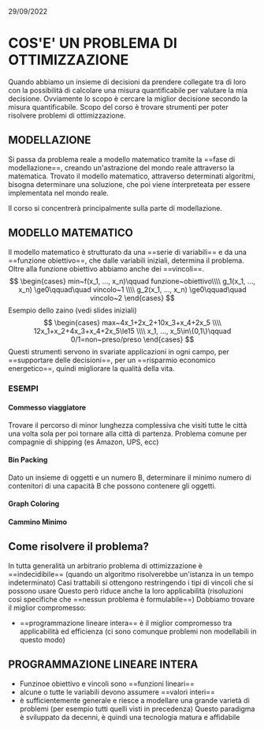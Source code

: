29/09/2022
# COS'E' UN PROBLEMA DI OTTIMIZZAZIONE
Quando abbiamo un insieme di decisioni da prendere collegate tra di loro con la possibilità di calcolare una misura quantificabile per valutare la mia decisione.
Ovviamente lo scopo è cercare la miglior decisione secondo la misura quantificabile.
Scopo del corso è trovare strumenti per poter risolvere problemi di ottimizzazione.

## MODELLAZIONE
Si passa da problema reale a modello matematico tramite la ==fase di modellazione==, creando un'astrazione del mondo reale attraverso la matematica.
Trovato il modello matematico, attraverso determinati algoritmi, bisogna determinare una soluzione, che poi viene interpreteata per essere implementata nel mondo reale.

Il corso si concentrerà principalmente sulla parte di modellazione.

## MODELLO MATEMATICO
Il modello matematico è strutturato da una ==serie di variabili== e da una ==funzione obiettivo==, che dalle variabili iniziali, determina il problema.
Oltre alla funzione obiettivo abbiamo anche dei ==vincoli==.
$$
\begin{cases}
min~f(x_1, ..., x_n)\qquad funzione~obiettivo\\\\
g_1(x_1, ..., x_n) \ge0\qquad\quad vincolo~1 \\\\
g_2(x_1, ..., x_n) \ge0\qquad\quad vincolo~2
\end{cases}
$$
Esempio dello zaino (vedi slides iniziali)
$$
\begin{cases}
max~4x_1+2x_2+10x_3+x_4+2x_5 \\\\
12x_1+x_2+4x_3+x_4+2x_5\le15 \\\\
x_1, ..., x_5\in\{0,1\}\qquad 0/1=non~preso/preso
\end{cases}
$$
Questi strumenti servono in svariate applicazioni in ogni campo, per ==supportare delle decisioni==, per un ==risparmio economico energetico==, quindi migliorare la qualità della vita.

### ESEMPI
#### Commesso viaggiatore
Trovare il percorso di minor lunghezza complessiva che visiti tutte le città una volta sola per poi tornare alla città di partenza.
Problema comune per compagnie di shipping (es Amazon, UPS, ecc)
#### Bin Packing
Dato un insieme di oggetti e un numero B, determinare il minimo numero di contenitori di una capacità B che possono contenere gli oggetti.
#### Graph Coloring
#### Cammino Minimo

## Come risolvere il problema?
In tutta generalità un arbitrario problema di ottimizzazione è ==indecidibile== (quando un algoritmo risolverebbe un'istanza in un tempo indeterminato)
Casi trattabili si ottengono restringendo i tipi di vincoli che si possono usare
Questo però riduce anche la loro applicabilità (risoluzioni così specifiche che ==nessun problema è formulabile==)
Dobbiamo trovare il miglior compromesso:
- ==programmazione lineare intera== è il miglior compromesso tra applicabilità ed efficienza (ci sono comunque problemi non modellabili in questo modo)

## PROGRAMMAZIONE LINEARE INTERA
- Funzinoe obiettivo e vincoli sono ==funzioni lineari==
- alcune o tutte le variabili devono assumere ==valori interi==
- è sufficientemente generale e riesce a modellare una grande varietà di problemi (per esempio tutti quelli visti in precedenza)
Questo paradigma è sviluppato da decenni, è quindi una tecnologia matura e affidabile